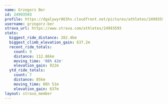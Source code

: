 ```yaml
---
name: Grzegorz Ber
id: 24993593
profile: https://dgalywyr863hv.cloudfront.net/pictures/athletes/24993593/7453165/11/large.jpg
username: grzegorz-ber
strava_url: https://www.strava.com/athletes/24993593
stats:
  biggest_ride_distance: 202.4km
  biggest_climb_elevation_gain: 637.2m
  recent_ride_totals:
    count: 9
    distance: 112.86km
    moving_time: '08h 42m'
    elevation_gain: 922m
  ytd_ride_totals:
    count: 7
    distance: 85km
    moving_time: 06h 51m
    elevation_gain: 637m
layout: strava_member
--- 
```

